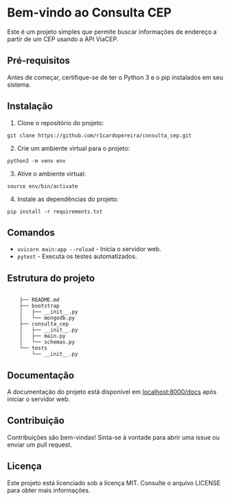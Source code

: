 



# Bem-vindo ao Consulta CEP

Este é um projeto simples que permite buscar informações de endereço a partir de um CEP usando a API ViaCEP.

## Pré-requisitos

Antes de começar, certifique-se de ter o Python 3 e o pip instalados em seu sistema.

## Instalação

1. Clone o repositório do projeto:

```
git clone https://github.com/r1cardopereira/consulta_cep.git
```

2. Crie um ambiente virtual para o projeto:

```
python3 -m venv env
```

3. Ative o ambiente virtual:

```
source env/bin/activate
```

4. Instale as dependências do projeto:

```
pip install -r requirements.txt
```

## Comandos

* `uvicorn main:app --reload` - Inicia o servidor web.
* `pytest` - Executa os testes automatizados.

## Estrutura do projeto
```
    
    ├── README.md
    ├── bootstrap
    │   ├── __init__.py
    │   └── mongodb.py
    ├── consulta_cep
    │   ├── __init__.py   
    │   ├── main.py
    │   └── schemas.py
    └── tests
        └── __init__.py
```

## Documentação

A documentação do projeto está disponível em [localhost:8000/docs](http://localhost:8000/docs) após iniciar o servidor web.

## Contribuição

Contribuições são bem-vindas! Sinta-se à vontade para abrir uma issue ou enviar um pull request.

## Licença

Este projeto está licenciado sob a licença MIT. Consulte o arquivo LICENSE para obter mais informações.